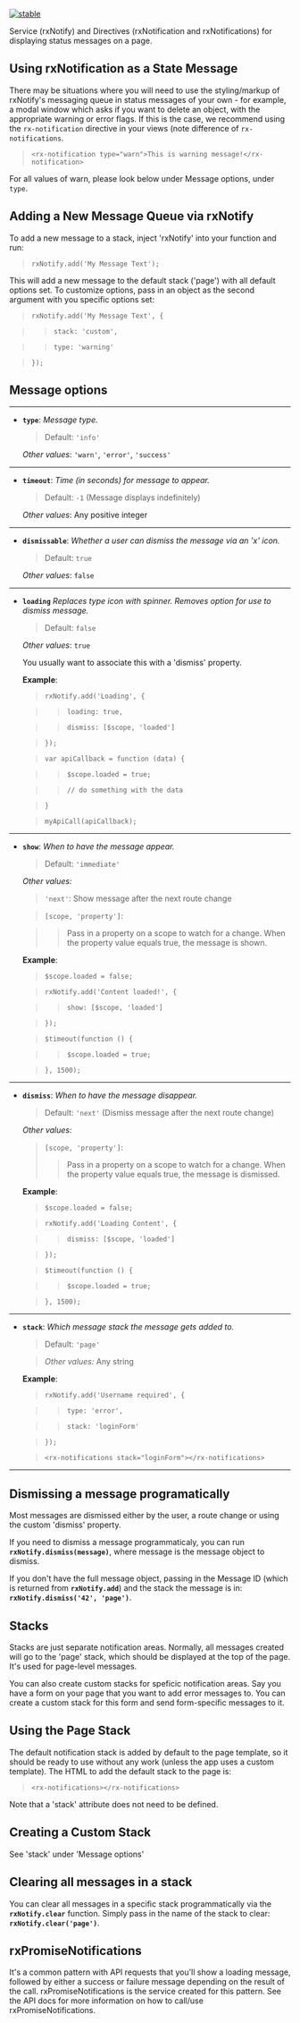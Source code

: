 [![stable](http://badges.github.io/stability-badges/dist/stable.svg)](http://github.com/badges/stability-badges)

Service (rxNotify) and Directives (rxNotification and rxNotifications) for displaying status messages on a page.

## Using rxNotification as a State Message

There may be situations where you will need to use the styling/markup of rxNotify's messaging queue in status messages of your own - for example, a modal window which asks if you want to delete an object, with the appropriate warning or error flags. If this is the case, we recommend using the `rx-notification` directive in your views (note difference of `rx-notifications`.

> `<rx-notification type="warn">This is warning message!</rx-notification>`

For all values of warn, please look below under Message options, under `type`.

## Adding a New Message Queue via rxNotify

To add a new message to a stack, inject 'rxNotify' into your function and run:

> `rxNotify.add('My Message Text');`

This will add a new message to the default stack ('page') with all default options set. To customize options, pass in an object as the second argument with you specific options set:

> `rxNotify.add('My Message Text', {`

>>    `stack: 'custom',`

>>    `type: 'warning'`

> `});`

## Message options

------

- **`type`**: *Message type.*

    > Default: `'info'`

    *Other values*: `'warn'`, `'error'`, `'success'`

------

- **`timeout`**: *Time (in seconds) for message to appear.*

    > Default: `-1` (Message displays indefinitely)

    *Other values*: Any positive integer

------

- **`dismissable`**: *Whether a user can dismiss the message via an 'x' icon.*

    > Default: `true`

    *Other values*: `false`

------

- **`loading`** *Replaces type icon with spinner. Removes option for use to dismiss message.*

    > Default: `false`

    *Other values*: `true`

    You usually want to associate this with a 'dismiss' property.

    **Example**:


    > `rxNotify.add('Loading', {`

    >>  `loading: true,`

    >>  `dismiss: [$scope, 'loaded']`

    > `});`

    > `var apiCallback = function (data) {`

    >>  `$scope.loaded = true;`

    >>  `// do something with the data`

    > `}`

    > `myApiCall(apiCallback);`

------

- **`show`**: *When to have the message appear.*

    > Default: `'immediate'`

    *Other values:*

    > `'next'`: Show message after the next route change

    > `[scope, 'property']`:

    >> Pass in a property on a scope to watch for a change. When the property value equals true, the message is shown.

    **Example**:

    > `$scope.loaded = false;`

    > `rxNotify.add('Content loaded!', {`

    >>  `show: [$scope, 'loaded']`

    > `});`

    > `$timeout(function () {`

    >>  `$scope.loaded = true;`

    > `}, 1500);`

------

- **`dismiss`**: *When to have the message disappear.*

    > Default: `'next'` (Dismiss message after the next route change)

    *Other values:*

    > `[scope, 'property']`:
    >>    Pass in a property on a scope to watch for a change. When the property value equals true, the message is dismissed.

    **Example**:

    > `$scope.loaded = false;`

    > `rxNotify.add('Loading Content', {`

    >>  `dismiss: [$scope, 'loaded']`

    > `});`

    > `$timeout(function () {`

    >>  `$scope.loaded = true;`

    > `}, 1500);`

------

- **`stack`**: *Which message stack the message gets added to.*

    > Default: `'page'`

    > *Other values:* Any string

    **Example**:

    > `rxNotify.add('Username required', {`

    >>  `type: 'error',`

    >>  `stack: 'loginForm'`

    > `});`

    > `<rx-notifications stack="loginForm"></rx-notifications>`

------

## Dismissing a message programatically

Most messages are dismissed either by the user, a route change or using the custom 'dismiss' property.

If you need to dismiss a message programmaticaly, you can run **`rxNotify.dismiss(message)`**, where message is the message object to dismiss.

If you don't have the full message object, passing in the Message ID (which is returned from **`rxNotify.add`**) and the stack the message is in: **`rxNotify.dismiss('42', 'page')`**.

## Stacks

Stacks are just separate notification areas. Normally, all messages created will go to the 'page' stack, which should be displayed at the top of the page. It's used for page-level messages.

You can also create custom stacks for speficic notification areas. Say you have a form on your page that you want to add error messages to. You can create a custom stack for this form and send form-specific messages to it.

## Using the Page Stack

The default notification stack is added by default to the page template, so it should be ready to use without any work (unless the app uses a custom template). The HTML to add the default stack to the page is:

> `<rx-notifications></rx-notifications>`

Note that a 'stack' attribute does not need to be defined.

## Creating a Custom Stack

See 'stack' under 'Message options'

## Clearing all messages in a stack

You can clear all messages in a specific stack programmatically via the **`rxNotify.clear`** function. Simply pass in the name of the stack to clear: **`rxNotify.clear('page')`**.

## rxPromiseNotifications

It's a common pattern with API requests that you'll show a loading message, followed by either a success or failure message depending on the result of the call. rxPromiseNotifications is the service created for this pattern. See the API docs for more information on how to call/use rxPromiseNotifications.
